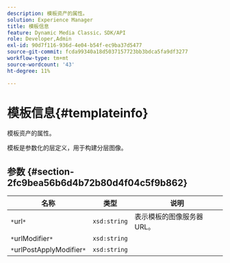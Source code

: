 ```yaml
---
description: 模板资产的属性。
solution: Experience Manager
title: 模板信息
feature: Dynamic Media Classic，SDK/API
role: Developer,Admin
exl-id: 90d7f116-936d-4e04-b54f-ec9ba37d5477
source-git-commit: fcda99340a18d5037157723bb3bdca5fa9df3277
workflow-type: tm+mt
source-wordcount: '43'
ht-degree: 11%

---
```


# 模板信息{#templateinfo}

模板资产的属性。

模板是参数化的层定义，用于构建分层图像。

## 参数 {#section-2fc9bea56b6d4b72b80d4f04c5f9b862}

| 名称 | 类型 | 说明 |
|---|---|---|
| `*`url`*` | `xsd:string` | 表示模板的图像服务器URL。 |
| `*`urlModifier`*` | `xsd:string` |  |
| `*`urlPostApplyModifier`*` | `xsd:string` |  |
